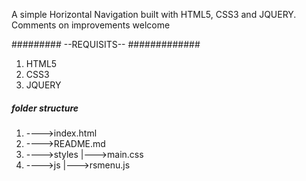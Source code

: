 A simple Horizontal Navigation built with HTML5, CSS3 and JQUERY. 
Comments on improvements welcome

######### --REQUISITS-- #############
1. HTML5
2. CSS3
3. JQUERY


##### folder structure ######
1. ---->index.html
2. ---->README.md
3. ---->styles
		|--->main.css
4. ---->js
		|--->rsmenu.js


